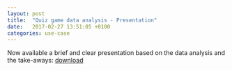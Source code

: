 ```yaml
---
layout: post
title:  "Quiz game data analysis - Presentation"
date:   2017-02-27 13:51:05 +0100
categories: use-case
---
```


Now available a brief and clear presentation based on the data analysis and the take-aways: [download][1]

[1]:https://github.com/fpulvi/fpulvi.github.io/blob/master/_assets/Pulvirenti_QuizGame_Anonymized.pdf
